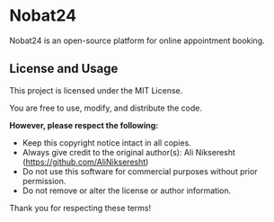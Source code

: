 # Nobat24

Nobat24 is an open-source platform for online appointment booking.

## License and Usage

This project is licensed under the MIT License.

You are free to use, modify, and distribute the code.

**However, please respect the following:**

- Keep this copyright notice intact in all copies.
- Always give credit to the original author(s): Ali Nikseresht (https://github.com/AliNikseresht)
- Do not use this software for commercial purposes without prior permission.
- Do not remove or alter the license or author information.

Thank you for respecting these terms!
